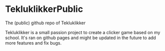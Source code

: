 # TekluklikkerPublic
The (public) github repo of Tekluklikker

Tekluklikker is a small passion project to create a clicker game based on my school.
It's ran on github pages and might be updated in the future to add more features and fix bugs.

